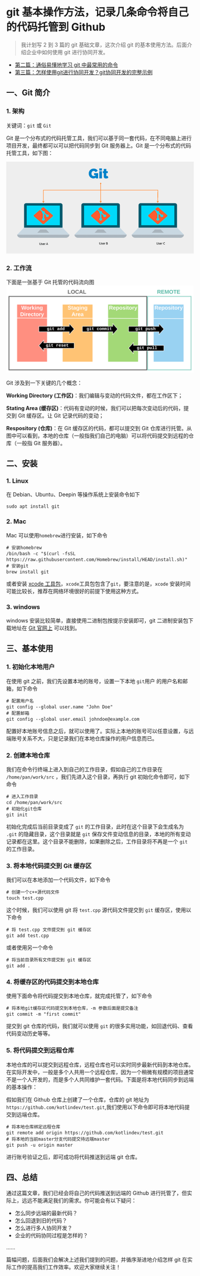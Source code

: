 # git 基本操作方法，记录几条命令将自己的代码托管到 Github

> 我计划写 2 到 3 篇的 git 基础文章，这次介绍 git 的基本使用方法。后面介绍企业中如何使用 git 进行协同开发。

- [第二篇：通俗易懂地学习 git 中最常用的命令](./note/note-01.md)
- [第三篇：怎样使用git进行协同开发？git协同开发的完整示例](./note/note-02.md)

## 一、Git 简介

### 1. 架构

关键词：`git` 或 `Git`

Git 是一个分布式的代码托管工具，我们可以基于同一套代码，在不同电脑上进行项目开发，最终都可以可以把代码同步到 Git 服务器上。Git 是一个分布式的代码托管工具，如下图：

![01.png](./img/01.png)

### 2. 工作流

下面是一张基于 Git 托管的代码流向图
![02.png](./img/02.png)

Git 涉及到一下关键的几个概念：

**Working Directory (工作区)**：我们编辑与变动的代码文件，都在工作区下；

**Stating Area (缓存区)**：代码有变动的时候，我们可以把每次变动后的代码，提交到 Git 缓存区。让 Git 记录代码的变动；

**Respository (仓库)**：在 Git 缓存区的代码，都可以提交到 Git 仓库进行托管。从图中可以看到，本地的仓库（一般指我们自己的电脑）可以将代码提交到远程的仓库（一般指 Git 服务器）。

## 二、安装

### 1. Linux

在 Debian、Ubuntu、Deepin 等操作系统上安装命令如下

```shell
sudo apt install git
```

### 2. Mac

Mac 可以使用`homebrew`进行安装，如下命令

```shell
# 安装homebrew
/bin/bash -c "$(curl -fsSL https://raw.githubusercontent.com/Homebrew/install/HEAD/install.sh)"
# 安装git
brew install git
```

或者安装 [xcode 工具包](https://developer.apple.com/xcode/)，`xcode`工具包包含了`git`，要注意的是，`xcode` 安装时间可能比较长，推荐在网络环境很好的前提下使用这种方式。

### 3. windows

windows 安装比较简单，直接使用二进制包按提示安装即可，git 二进制安装包下载地址在 [Git 官网上](https://git-scm.com/downloads) 可以找到。

## 三、基本使用

### 1. 初始化本地用户

在使用 git 之前，我们先设置本地的账号，设置一下本地 `git`用户 的用户名和邮箱，如下命令

```shell
# 配置用户名
git config --global user.name "John Doe"
# 配置邮箱
git config --global user.email johndoe@example.com
```

配置好本地账号信息之后，就可以使用了。实际上本地的账号可以任意设置，与远端账号关系不大，只是记录我们在本地仓库操作的用户信息而已。

### 2. 创建本地仓库

我们在命令行终端上进入到自己的工作目录，假如自己的工作目录在 `/home/pan/work/src` ，我们先进入这个目录，再执行 git 初始化命令即可，如下命令

```shell
# 进入工作目录
cd /home/pan/work/src
# 初始化git仓库
git init
```

初始化完成后当前目录变成了 `git` 的工作目录，此时在这个目录下会生成名为 `.git` 的隐藏目录，这个目录就是 `git` 保存文件变动信息的目录，本地的所有变动记录都在这里。这个目录不能删除，如果删除之后，工作目录将不再是一个 `git` 的工作目录。

### 3. 将本地代码提交到 Git 缓存区

我们可以在本地添加一个代码文件，如下命令

```shell
# 创建一个c++源代码文件
touch test.cpp
```

这个时候，我们可以使用 git 将 `test.cpp` 源代码文件提交到 `git` 缓存区，使用以下命令

```shell
# 将 test.cpp 文件提交到 git 缓存区
git add test.cpp
```

或者使用另一个命令

```shell
# 将当前目录所有文件提交到 git 缓存区
git add .
```

### 4. 将缓存区的代码提交到本地仓库

使用下面命令将代码提交到本地仓库，就完成托管了，如下命令

```shell
# 将本地git缓存区代码提交到本地仓库，-m 参数后面是提交备注
git commit -m "first commit"
```

提交到 git 仓库的代码，我们就可以使用 `git` 的很多实用功能，如回退代码、查看代码变动历史等等。

### 5. 将代码提交到远程仓库

本地仓库的可以提交到远程仓库，远程仓库也可以实时同步最新代码到本地仓库。在实际开发中，一般是多个人共用一个远程仓库，因为一个稍微有规模的项目通常不是一个人开发的，而是多个人共同维护一套代码。下面是将本地代码同步到远端的基本操作：

假如我们在 Github 仓库上创建了一个仓库，仓库的 git 地址为 `https://github.com/kotlindev/test.git`,我们使用以下命令即可将本地代码提交到远端仓库。

```shell
# 将本地仓库绑定远程仓库
git remote add origin https://github.com/kotlindev/test.git
# 将本地的当前master分支代码提交待远端master
git push -u origin master
```

进行账号验证之后，即可成功将代码推送到远端 git 仓库。

## 四、总结

通过这篇文章，我们已经会将自己的代码推送到远端的 Github 进行托管了，但实际上，远远不能满足我们的需求。你可能会有以下疑问：

- 怎么同步远端的最新代码？
- 怎么回退到旧的代码？
- 怎么进行多人协同开发？
- 企业的代码协同过程是怎样的？

......

篇幅问题，后面我们会解决上述我们提到的问题，并循序渐进地介绍怎样 git 在实际工作的提高我们工作效率。欢迎大家继续关注！
